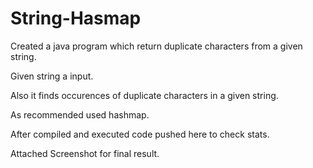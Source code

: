 # String-Hasmap
Created a java program which return duplicate characters from a given string.

Given string a input.

Also it finds occurences of duplicate characters in a given string.

As recommended used hashmap.

After compiled and executed code pushed here to check stats.

Attached Screenshot for final result.

